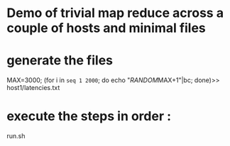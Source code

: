 # Demo of trivial map reduce across a couple of hosts and minimal files

# generate the files
MAX=3000; (for i in `seq 1 2000`; do echo "$RANDOM%$MAX+1"|bc; done)>> host1/latencies.txt

# execute the steps in order :
run.sh